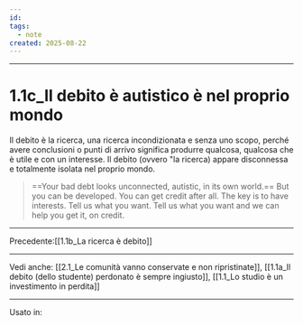 ```yaml
---
id:
tags:
  - note
created: 2025-08-22
---
```

---

# 1.1c_Il debito è autistico è nel proprio mondo

Il debito è la ricerca, una ricerca incondizionata e senza uno scopo, perché avere conclusioni o punti di arrivo significa produrre qualcosa, qualcosa che è utile e con un interesse. Il debito (ovvero "la ricerca) appare disconnessa e totalmente isolata nel proprio mondo.


>==Your bad debt looks unconnected, autistic, in its own world.== But you can be developed. You can get credit after all. The key is to have interests. Tell us what you want. Tell us what you want and we can help you get it, on credit.

---
Precedente:[[1.1b_La ricerca è debito]]

---

Vedi anche: [[2.1_Le comunità vanno conservate e non ripristinate]], [[1.1a_Il debito (dello studente) perdonato è sempre ingiusto]], [[1.1_Lo studio è un investimento in perdita]]

---
Usato in: 

